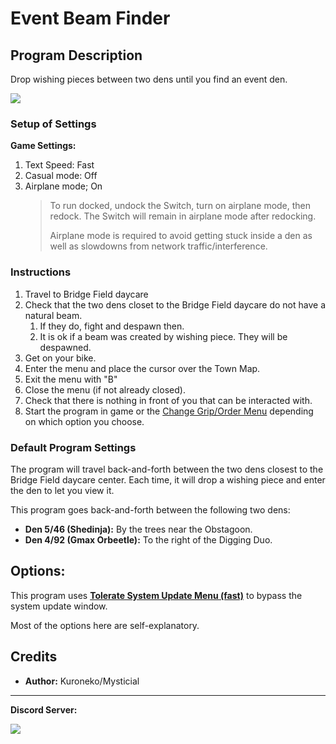 # Event Beam Finder

## Program Description

Drop wishing pieces between two dens until you find an event den.

<img src="../images/EventBeamFinder-0.png">

### Setup of Settings

**Game Settings:**
1. Text Speed: Fast
2. Casual mode: Off
3. Airplane mode; On
   > To run docked, undock the Switch, turn on airplane mode, then redock. The Switch will remain in airplane mode after redocking.
   > 
   > Airplane mode is required to avoid getting stuck inside a den as well as slowdowns from network traffic/interference.

### Instructions

1. Travel to Bridge Field daycare
2. Check that the two dens closet to the Bridge Field daycare do not have a natural beam.
   1. If they do, fight and despawn then.
   2. It is ok if a beam was created by wishing piece. They will be despawned.
3. Get on your bike.
4. Enter the menu and place the cursor over the Town Map.
5. Exit the menu with "B"
6. Close the menu (if not already closed).
7. Check that there is nothing in front of you that can be interacted with.
8. Start the program in game or the [Change Grip/Order Menu](https://github.com/PokemonAutomation/Microcontroller/blob/master/Wiki/Programs/NintendoSwitch/ChangeGripOrderMenu.md) depending on which option you choose.

### Default Program Settings

The program will travel back-and-forth between the two dens closest to the Bridge Field daycare center. Each time, it will drop a wishing piece and enter the den to let you view it.

This program goes back-and-forth between the following two dens:
- **Den 5/46 (Shedinja):** By the trees near the Obstagoon.
- **Den 4/92 (Gmax Orbeetle):** To the right of the Digging Duo.


## Options:

This program uses [**Tolerate System Update Menu (fast)**](/Wiki/Programs/NintendoSwitch/FrameworkSettings.md#tolerate-system-update-menu-fast) to bypass the system update window.

Most of the options here are self-explanatory.


## Credits

- **Author:** Kuroneko/Mysticial


<hr>

**Discord Server:** 

[<img src="https://canary.discordapp.com/api/guilds/695809740428673034/widget.png?style=banner2">](https://discord.gg/cQ4gWxN)


